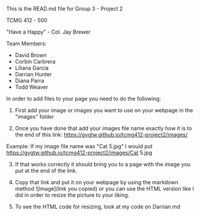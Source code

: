 This is the READ.md file for Group 3 - Project 2

TCMG 412 - 500

"Have a Happy"
          - Col. Jay Brewer


Team Members:
 * David Brown
 * Corbin Carbrera
 * Liliana Garcia
 * Darrian Hunter
 * Diana Parra
 * Todd Weaver
 
 In order to add files to your page you need to do the following:
 1. First add your image or images you want to use on your webpage in the "images" folder
 
 2. Once you have done that add your images file name exactly how it is to the end of this link: https://gvgtw.github.io/tcmg412-project2/images/
 
 Example: If my image file name was "Cat 5.jpg" I would put https://gvgtw.github.io/tcmg412-project2/images/Cat 5.jpg
 
 3. If that works correctly it should bring you to a page with the image you put at the end of the link.
 
 4. Copy that link and put it on your webpage by using the markdown method ![image](link you copied)
    or you can use the HTML version like I did in order to resize the picture to your liking.
    
 5. To see the HTML code for resizing, look at my code on Darrian.md
